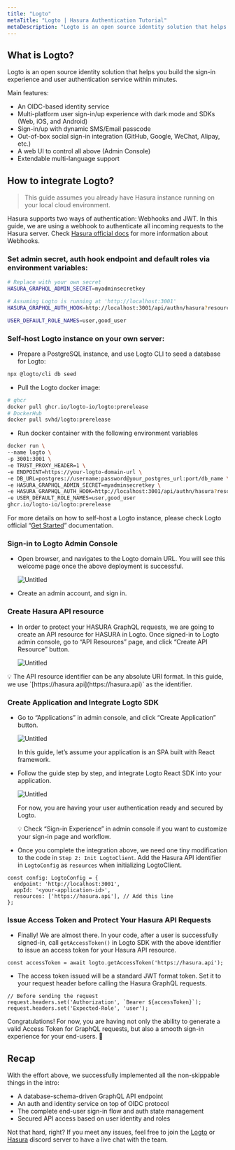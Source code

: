 ```yaml
---
title: "Logto"
metaTitle: "Logto | Hasura Authentication Tutorial"
metaDescription: "Logto is an open source identity solution that helps build the sign-in experience and user authentication service within minutes"
---
```


## What is Logto?

Logto is an open source identity solution that helps you build the sign-in experience and user authentication service within minutes.

Main features:

- An OIDC-based identity service
- Multi-platform user sign-in/up experience with dark mode and SDKs (Web, iOS, and Android)
- Sign-in/up with dynamic SMS/Email passcode
- Out-of-box social sign-in integration (GitHub, Google, WeChat, Alipay, etc.)
- A web UI to control all above (Admin Console)
- Extendable multi-language support

## How to integrate Logto?

> This guide assumes you already have Hasura instance running on your local cloud environment.
> 

Hasura supports two ways of authentication: Webhooks and JWT. In this guide, we are using a webhook to authenticate all incoming requests to the Hasura server. Check [Hasura official docs](https://hasura.io/docs/latest/auth/authentication/webhook/) for more information about Webhooks.

### Set admin secret, auth hook endpoint and default roles via environment variables:

```bash
# Replace with your own secret
HASURA_GRAPHQL_ADMIN_SECRET=myadminsecretkey

# Assuming Logto is running at 'http://localhost:3001'
HASURA_GRAPHQL_AUTH_HOOK=http://localhost:3001/api/authn/hasura?resource=https://hasura.api

USER_DEFAULT_ROLE_NAMES=user,good_user
```

### Self-host Logto instance on your own server:

- Prepare a PostgreSQL instance, and use Logto CLI to seed a database for Logto:

```bash
npx @logto/cli db seed
```

- Pull the Logto docker image:

```bash
# ghcr
docker pull ghcr.io/logto-io/logto:prerelease
# DockerHub
docker pull svhd/logto:prerelease
```

- Run docker container with the following environment variables

```bash
docker run \
--name logto \
-p 3001:3001 \
-e TRUST_PROXY_HEADER=1 \
-e ENDPOINT=https://your-logto-domain-url \
-e DB_URL=postgres://username:password@your_postgres_url:port/db_name \
-e HASURA_GRAPHQL_ADMIN_SECRET=myadminsecretkey \
-e HASURA_GRAPHQL_AUTH_HOOK=http://localhost:3001/api/authn/hasura?resource=https://hasura.api
-e USER_DEFAULT_ROLE_NAMES=user,good_user
ghcr.io/logto-io/logto:prerelease
```

For more details on how to self-host a Logto instance, please check Logto official “[Get Started](https://docs.logto.io/docs/tutorials/get-started/)” documentation.

### Sign-in to Logto Admin Console

- Open browser, and navigates to the Logto domain URL. You will see this welcome page once the above deployment is successful.
    
    ![Untitled](https://s3-us-west-2.amazonaws.com/secure.notion-static.com/a76f03be-2dc7-4111-964c-e3d785fc9382/Untitled.png)
    
- Create an admin account, and sign in.

### Create Hasura API resource

- In order to protect your HASURA GraphQL requests, we are going to create an API resource for HASURA in Logto. Once signed-in to Logto admin console, go to “API Resources” page, and click “Create API Resource” button.
    
    ![Untitled](https://s3-us-west-2.amazonaws.com/secure.notion-static.com/3c01c6b1-598b-4842-995c-b239418b1813/Untitled.png)
    

<aside>
💡 The API resource identifier can be any absolute URI format. In this guide, we use `[https://hasura.api](https://hasura.api)` as the identifier.

</aside>

### Create Application and Integrate Logto SDK

- Go to “Applications” in admin console, and click “Create Application” button.
    
    ![Untitled](https://s3-us-west-2.amazonaws.com/secure.notion-static.com/af2a7b70-b96e-4fda-9f37-5c944ee882d0/Untitled.png)
    
    In this guide, let’s assume your application is an SPA built with React framework.
    
- Follow the guide step by step, and integrate Logto React SDK into your application.
    
    ![Untitled](https://s3-us-west-2.amazonaws.com/secure.notion-static.com/cd547ac3-5467-4baa-a394-b63367f0a248/Untitled.png)
    
    For now, you are having your user authentication ready and secured by Logto. 
    
    <aside>
    💡 Check “Sign-in Experience” in admin console if you want to customize your sign-in page and workflow.
    
    </aside>
    
- Once you complete the integration above, we need one tiny modification to the code in `Step 2: Init LogtoClient`. Add the Hasura API identifier in `LogtoConfig` as `resources` when initializing LogtoClient.

```tsx
const config: LogtoConfig = {
  endpoint: 'http://localhost:3001',
  appId: '<your-application-id>',
  resources: ['https://hasura.api'], // Add this line
};
```

### Issue Access Token and Protect Your Hasura API Requests

- Finally! We are almost there. In your code, after a user is successfully signed-in, call `getAccessToken()` in Logto SDK with the above identifier to issue an access token for your Hasura API resource.

```tsx
const accessToken = await logto.getAccessToken('https://hasura.api');
```

- The access token issued will be a standard JWT format token. Set it to your request header before calling the Hasura GraphQL requests.

```tsx
// Before sending the request
request.headers.set('Authorization', `Bearer ${accessToken}`);
request.headers.set('Expected-Role', 'user');
```

Congratulations! For now, you are having not only the ability to generate a valid Access Token for GraphQL requests, but also a smooth sign-in experience for your end-users. 👏

## Recap

With the effort above, we successfully implemented all the non-skippable things in the intro:

- A database-schema-driven GraphQL API endpoint
- An auth and identity service on top of OIDC protocol
- The complete end-user sign-in flow and auth state management
- Secured API access based on user identity and roles

Not that hard, right? If you meet any issues, feel free to join the [Logto](https://discord.gg/vRvwuwgpVX) or [Hasura](https://discord.gg/hasura) discord server to have a live chat with the team.

